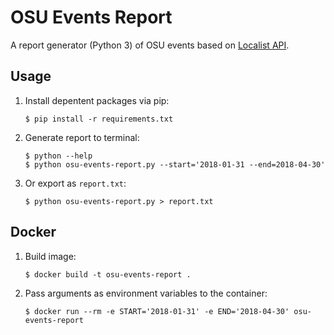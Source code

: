 # OSU Events Report

A report generator (Python 3) of OSU events based on [Localist API](https://developer.localist.com/doc/api).

## Usage

1. Install depentent packages via pip:

    ```
    $ pip install -r requirements.txt
    ```

2. Generate report to terminal:

    ```
    $ python --help
    $ python osu-events-report.py --start='2018-01-31 --end=2018-04-30'
    ```

3. Or export as `report.txt`:

    ```
    $ python osu-events-report.py > report.txt
    ```

## Docker

1. Build image:

    ```
    $ docker build -t osu-events-report .
    ```

2. Pass arguments as environment variables to the container:

    ```
    $ docker run --rm -e START='2018-01-31' -e END='2018-04-30' osu-events-report
    ```
